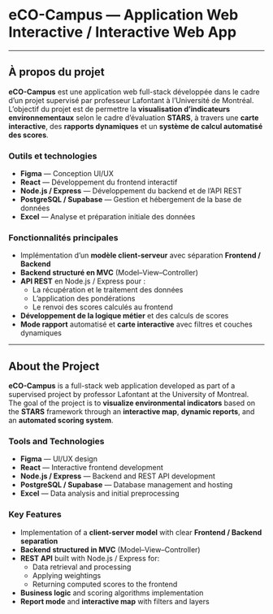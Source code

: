 # eCO-Campus — Application Web Interactive / Interactive Web App

---

##  À propos du projet
**eCO-Campus** est une application web full-stack développée dans le cadre d’un projet supervisé par professeur Lafontant à l’Université de Montréal.  
L’objectif du projet est de permettre la **visualisation d’indicateurs environnementaux** selon le cadre d’évaluation **STARS**, à travers une **carte interactive**, des **rapports dynamiques** et un **système de calcul automatisé des scores**.

###  Outils et technologies
- **Figma** — Conception UI/UX  
- **React** — Développement du frontend interactif  
- **Node.js / Express** — Développement du backend et de l’API REST  
- **PostgreSQL / Supabase** — Gestion et hébergement de la base de données  
- **Excel** — Analyse et préparation initiale des données  

###  Fonctionnalités principales
- Implémentation d’un **modèle client-serveur** avec séparation **Frontend / Backend**  
- **Backend structuré en MVC** (Model–View–Controller)  
- **API REST** en Node.js / Express pour :
  - La récupération et le traitement des données  
  - L’application des pondérations  
  - Le renvoi des scores calculés au frontend  
- **Développement de la logique métier** et des calculs de scores  
- **Mode rapport** automatisé et **carte interactive** avec filtres et couches dynamiques  


---

##  About the Project
**eCO-Campus** is a full-stack web application developed as part of a supervised project by professor Lafontant at the University of Montreal.  
The goal of the project is to **visualize environmental indicators** based on the **STARS** framework through an **interactive map**, **dynamic reports**, and an **automated scoring system**.

###  Tools and Technologies
- **Figma** — UI/UX design  
- **React** — Interactive frontend development  
- **Node.js / Express** — Backend and REST API development  
- **PostgreSQL / Supabase** — Database management and hosting  
- **Excel** — Data analysis and initial preprocessing  

###  Key Features
- Implementation of a **client-server model** with clear **Frontend / Backend separation**  
- **Backend structured in MVC** (Model–View–Controller)  
- **REST API** built with Node.js / Express for:
  - Data retrieval and processing  
  - Applying weightings  
  - Returning computed scores to the frontend  
- **Business logic** and scoring algorithms implementation  
- **Report mode** and **interactive map** with filters and layers  


